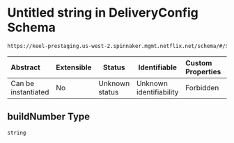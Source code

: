 # Untitled string in DeliveryConfig Schema

```txt
https://keel-prestaging.us-west-2.spinnaker.mgmt.netflix.net/schema/#/$defs/JenkinsImageProvider/properties/buildNumber
```




| Abstract            | Extensible | Status         | Identifiable            | Custom Properties | Additional Properties | Access Restrictions | Defined In                                                    |
| :------------------ | ---------- | -------------- | ----------------------- | :---------------- | --------------------- | ------------------- | ------------------------------------------------------------- |
| Can be instantiated | No         | Unknown status | Unknown identifiability | Forbidden         | Allowed               | none                | [keel.schema.json\*](keel.schema.json "open original schema") |

## buildNumber Type

`string`
